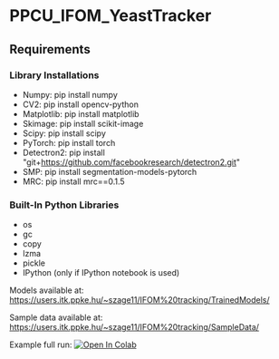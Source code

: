 # PPCU_IFOM_YeastTracker

## Requirements

### Library Installations

- Numpy: pip install numpy
- CV2: pip install opencv-python
- Matplotlib: pip install matplotlib
- Skimage: pip install scikit-image
- Scipy: pip install scipy
- PyTorch: pip install torch
- Detectron2: pip install "git+https://github.com/facebookresearch/detectron2.git"
- SMP: pip install segmentation-models-pytorch
- MRC: pip install mrc==0.1.5

### Built-In Python Libraries

- os
- gc
- copy
- lzma
- pickle
- IPython (only if IPython notebook is used)

Models available at:
https://users.itk.ppke.hu/~szage11/IFOM%20tracking/TrainedModels/

Sample data available at:
https://users.itk.ppke.hu/~szage11/IFOM%20tracking/SampleData/

Example full run:
[![Open In Colab](https://img.shields.io/badge/Open%20in%20Colab-Open%20Notebook-blue?logo=google-colab)](https://colab.research.google.com/drive/1RezYwQdPQ-eFsBE7oWcIbqv4ylTywhs2?usp=drive_link)